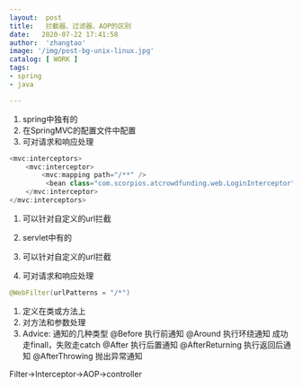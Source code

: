 ```yaml
---
layout:  post
title:   拦截器、过滤器、AOP的区别
date:   2020-07-22 17:41:58
author:  'zhangtao'
image: '/img/post-bg-unix-linux.jpg'
catalog: [ WORK ]
tags:
- spring
- java

---
```




1. spring中独有的 
2. 在SpringMVC的配置文件中配置 
3. 可对请求和响应处理

```java
<mvc:interceptors>
    <mvc:interceptor>
        <mvc:mapping path="/**" />
         <bean class="com.scorpios.atcrowdfunding.web.LoginInterceptor"></bean>
    </mvc:interceptor>
</mvc:interceptors>
```

1. 可以针对自定义的url拦截


1. servlet中有的 
2. 可以针对自定义的url拦截 
3. 可对请求和响应处理

```java
@WebFilter(urlPatterns = "/*")
```


1.  定义在类或方法上  
2.  对方法和参数处理  
3.  Advice: 通知的几种类型 @Before 执行前通知 @Around 执行环绕通知 成功走finall，失败走catch @After 执行后置通知 @AfterReturning 执行返回后通知 @AfterThrowing 抛出异常通知 


Filter-&gt;Interceptor-&gt;AOP-&gt;controller

